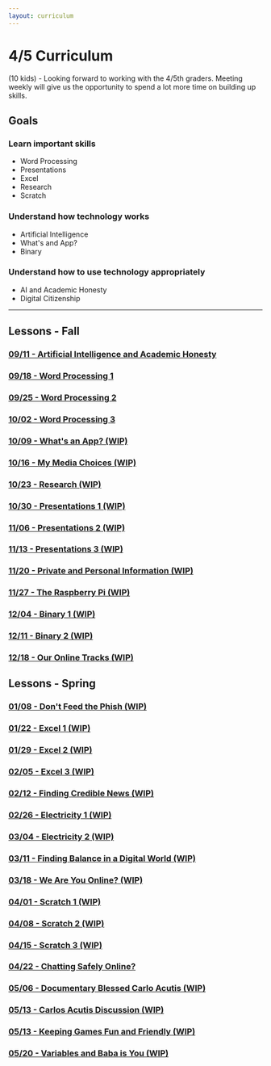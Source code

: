 ```yaml
---
layout: curriculum
---
```


# 4/5 Curriculum

(10 kids) - Looking forward to working with the 4/5th graders.  Meeting weekly will give us the opportunity to spend a lot more time on building up skills.

## Goals

### Learn important skills

* Word Processing
* Presentations
* Excel
* Research
* Scratch


### Understand how technology works

* Artificial Intelligence
* What's and App?
* Binary


### Understand how to use technology appropriately

* AI and Academic Honesty
* Digital Citizenship

---

## Lessons - Fall

### [09/11 - Artificial Intelligence and Academic Honesty](ai_and_academic_honesty.md)

### [09/18 - Word Processing 1](word_processing_1.md)

### [09/25 - Word Processing 2](word_processing_2.md)

### [10/02 - Word Processing 3](word_processing_3.md)

### [10/09 - What's an App? (WIP)]()

### [10/16 - My Media Choices (WIP)]()

### [10/23 - Research (WIP)]()

### [10/30 - Presentations 1 (WIP)]()

### [11/06 - Presentations 2 (WIP)]()

### [11/13 - Presentations 3 (WIP)]()

### [11/20 - Private and Personal Information (WIP)]()

### [11/27 - The Raspberry Pi (WIP)]()

### [12/04 - Binary 1 (WIP)]()

### [12/11 - Binary 2 (WIP)]()

### [12/18 - Our Online Tracks (WIP)]()

## Lessons - Spring

### [01/08 - Don't Feed the Phish (WIP)]()

### [01/22 - Excel 1 (WIP)]()

### [01/29 - Excel 2 (WIP)]()

### [02/05 - Excel 3 (WIP)]()

### [02/12 - Finding Credible News (WIP)]()

### [02/26 - Electricity 1 (WIP)]()

### [03/04 - Electricity 2 (WIP)]()

### [03/11 - Finding Balance in a Digital World (WIP)]()

### [03/18 - We Are You Online? (WIP)]()

### [04/01 - Scratch 1 (WIP)]()

### [04/08 - Scratch 2 (WIP)]()

### [04/15 - Scratch 3 (WIP)]()

### [04/22 - Chatting Safely Online?]()

### [05/06 - Documentary Blessed Carlo Acutis (WIP)]()

### [05/13 - Carlos Acutis Discussion (WIP)]()

### [05/13 - Keeping Games Fun and Friendly (WIP)]()

### [05/20 - Variables and Baba is You (WIP)]()
